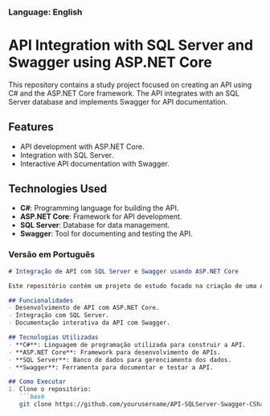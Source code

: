 ### Language: English
# API Integration with SQL Server and Swagger using ASP.NET Core 

This repository contains a study project focused on creating an API using C# and the ASP.NET Core framework. The API integrates with an SQL Server database and implements Swagger for API documentation.  

## Features  
- API development with ASP.NET Core.  
- Integration with SQL Server.  
- Interactive API documentation with Swagger.  

## Technologies Used  
- **C#**: Programming language for building the API.  
- **ASP.NET Core**: Framework for API development.  
- **SQL Server**: Database for data management.  
- **Swagger**: Tool for documenting and testing the API.  


### Versão em Português  
```markdown
# Integração de API com SQL Server e Swagger usando ASP.NET Core  

Este repositório contém um projeto de estudo focado na criação de uma API usando C# e o framework ASP.NET Core. A API integra-se a um banco de dados SQL Server e implementa o Swagger para documentação da API.  

## Funcionalidades  
- Desenvolvimento de API com ASP.NET Core.  
- Integração com SQL Server.  
- Documentação interativa da API com Swagger.  

## Tecnologias Utilizadas  
- **C#**: Linguagem de programação utilizada para construir a API.  
- **ASP.NET Core**: Framework para desenvolvimento de APIs.  
- **SQL Server**: Banco de dados para gerenciamento dos dados.  
- **Swagger**: Ferramenta para documentar e testar a API.  

## Como Executar  
1. Clone o repositório:  
   ```bash  
   git clone https://github.com/yourusername/API-SQLServer-Swagger-CSharp.git  

